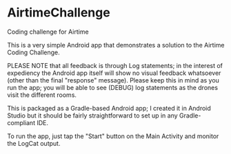 # AirtimeChallenge
Coding challenge for Airtime

This is a very simple Android app that demonstrates a solution to the Airtime Coding Challenge.

PLEASE NOTE that all feedback is through Log statements; in the interest of expediency the Android app itself will show no visual feedback whatsoever (other than the final "response" message). Please keep this in mind as you run the app; you will be able to see (DEBUG) log statements as the drones visit the different rooms.

This is packaged as a Gradle-based Android app; I created it in Android Studio but it should be fairly straightforward to set up in any Gradle-compliant IDE.

To run the app, just tap the "Start" button on the Main Activity and monitor the LogCat output.
